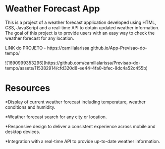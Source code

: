 <h1>Weather Forecast App</h1>




<p>This is a project of a weather forecast application developed using HTML, CSS, JavaScript and a real-time API to obtain updated weather information. The goal of this project is to provide users with an easy way to check the weather forecast for any location.<br></p>
<p> LINK do PROJETO - https://camillalarissa.github.io/App-Previsao-do-tempo/</p>
![1690999353296](https://github.com/camillalarissa/Previsao-do-tempo/assets/115382914/cfd320d8-ee44-4fa0-bfec-8dc4a52c455b)


<h1>Resources</h1>
*Display of current weather forecast including temperature, weather conditions and humidity.

*Weather forecast search for any city or location.

*Responsive design to deliver a consistent experience across mobile and desktop devices.

*Integration with a real-time API to provide up-to-date weather information.
